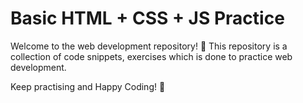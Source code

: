 # Basic HTML + CSS + JS Practice

Welcome to the web development repository! 🎉
This repository is a collection of code snippets, exercises which is done to practice web development.

Keep practising and Happy Coding! 🚀